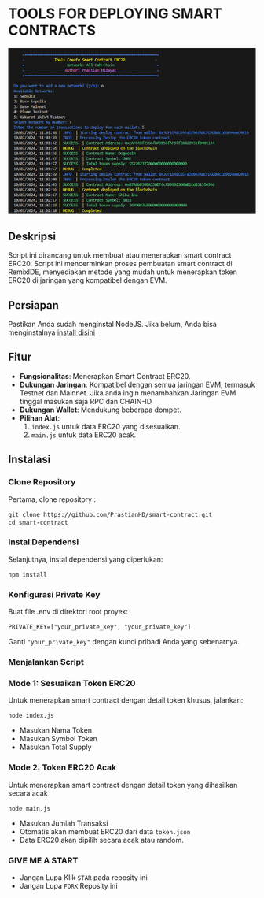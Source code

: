 # TOOLS FOR DEPLOYING SMART CONTRACTS
![logo](./utils/smart-contract.png)
## Deskripsi
Script ini dirancang untuk membuat atau menerapkan smart contract ERC20. Script ini mencerminkan proses pembuatan smart contract di RemixIDE, menyediakan metode yang mudah untuk menerapkan token ERC20 di jaringan yang kompatibel dengan EVM.

## Persiapan
Pastikan Anda sudah menginstal NodeJS. Jika belum, Anda bisa menginstalnya [install disini](https://nodejs.org/en/download/package-manager/current)

## Fitur
- **Fungsionalitas**: Menerapkan Smart Contract ERC20.
- **Dukungan Jaringan**: Kompatibel dengan semua jaringan EVM, termasuk Testnet dan Mainnet. Jika anda ingin menambahkan Jaringan EVM tinggal masukan saja RPC dan CHAIN-ID
- **Dukungan Wallet**: Mendukung beberapa dompet.
- **Pilihan Alat**:
  1. `index.js` untuk data ERC20 yang disesuaikan.
  2. `main.js` untuk data ERC20 acak.

## Instalasi
### Clone Repository
Pertama, clone repository :
```
git clone https://github.com/PrastianHD/smart-contract.git
cd smart-contract
```

### Instal Dependensi
Selanjutnya, instal dependensi yang diperlukan:
```
npm install
```

### Konfigurasi Private Key
Buat file .env di direktori root proyek:
```
PRIVATE_KEY=["your_private_key", "your_private_key"]
```
Ganti `"your_private_key"` dengan kunci pribadi Anda yang sebenarnya.

### Menjalankan Script
### Mode 1: Sesuaikan Token ERC20
Untuk menerapkan smart contract dengan detail token khusus, jalankan:
```
node index.js
```
- Masukan Nama Token
- Masukan Symbol Token
- Masukan Total Supply
  
### Mode 2: Token ERC20 Acak
Untuk menerapkan smart contract dengan detail token yang dihasilkan secara acak
```
node main.js
```
- Masukan Jumlah Transaksi
- Otomatis akan membuat ERC20 dari data `token.json`
- Data ERC20 akan dipilih secara acak atau random.

### GIVE ME A START

- Jangan Lupa Klik `STAR` pada reposity ini
- Jangan Lupa `FORK` Reposity ini


